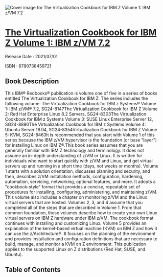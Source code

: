 ![Cover image for The Virtualization Cookbook for IBM Z Volume 1: IBM z/VM 7.2](https://imgdetail.ebookreading.net/cover/cover/202109/EB9780738459721.jpg)

[The Virtualization Cookbook for IBM Z Volume 1: IBM z/VM 7.2](https://ebookreading.net/view/book/The+Virtualization+Cookbook+for+IBM+Z+Volume+1%3A+IBM+z%2FVM+7.2-EB9780738459721_1.html "The Virtualization Cookbook for IBM Z Volume 1: IBM z/VM 7.2")
====================================================================================================================

Release Date : 2021/07/01

ISBN : 9780738459721

Book Description
-----------------

This IBM® Redbooks® publication is volume one of five in a series of books entitled The Virtualization Cookbook for IBM Z. 
The series includes the following volume:
The Virtualization Cookbook for IBM z Systems® Volume 1: IBM z/VM® 7.2, SG24-8147The Virtualization Cookbook for IBM Z Volume 2: Red Hat Enterprise Linux 8.2 Servers, SG24-8303The Virtualization Cookbook for IBM z Systems Volume 3: SUSE Linux Enterprise Server 12, SG24-8890The Virtualization Cookbook for IBM z Systems Volume 4: Ubuntu Server 16.04, SG24-8354Virtualization Cookbook for IBM Z Volume 5: KVM, SG24-8463It is recommended that you start with Volume 1 of this series because the IBM z/VM hypervisor is the foundation (or base "layer") for installing Linux on IBM Z®.This book series assumes that you are generally familiar with IBM Z technology and terminology. It does not assume an in-depth understanding of z/VM or Linux. It is written for individuals who want to start quickly with z/VM and Linux, and get virtual servers up and running in a short time (days, not weeks or months).
Volume 1 starts with a solution orientation, discusses planning and security, and then, describes z/VM installation methods, configuration, hardening, automation, servicing, networking, optional features, and more. 
It adopts a "cookbook-style" format that provides a concise, repeatable set of procedures for installing, configuring, administering, and maintaining z/VM. This volume also includes a chapter on monitoring z/VM and the Linux virtual servers that are hosted.
Volumes 2, 3, and 4 assume that you completed all of the steps that are described in Volume 1. From that common foundation, these volumes describe how to create your own Linux virtual servers on IBM Z hardware under IBM z/VM. The cookbook format continues with installing and customizing Linux.
Volume 5 provides an explanation of the kernel-based virtual machine (KVM) on IBM Z and how it can use the z/Architecture®. It focuses on the planning of the environment and provides installation and configuration definitions that are necessary to build, manage, and monitor a KVM on Z environment. This publication applies to the supported Linux on Z distributions (Red Hat, SUSE, and Ubuntu).



Table of Contents
-----------------


